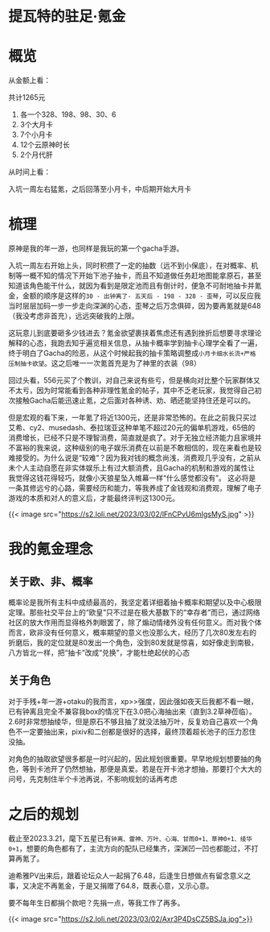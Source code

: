 # 提瓦特的驻足·氪金






# 概览

从金额上看：

共计1265元
1. 各一个328、198、98、30、6
2. 3个大月卡
3. 7个小月卡
4. 12个云原神时长
5. 2个月代肝

从时间上看：

入坑一周左右猛氪，之后回落至小月卡，中后期开始大月卡

# 梳理

原神是我的年一游，也同样是我玩的第一个gacha手游。

入坑一周左右开始上头，同时积攒了一定的抽数（远不到小保底），在对概率、机制等一概不知的情况下开始下池子抽卡，而且不知道做任务赶地图能拿原石，甚至知道该角色能干什么，就因为看到是限定池而且有倒计时，便急不可耐地抽卡并氪金，金额的顺序是这样的`30 - 出钟离了- 五天后 - 198 - 328 - 歪琴`，可以反应我当时层层加码一步一步走向深渊的心态，歪琴之后万念俱碎，因为要再氪就是648（我没考虑非首充），远远突破我的上限。

这玩意儿到底要砸多少钱进去？氪金欲望裹挟着焦虑还有遇到挫折后想要寻求理论解释的心态，我跑去知乎遍览相关信息，从抽卡概率学到抽卡心理学全看了一遍，终于明白了Gacha的险恶，从这个时候起我的抽卡策略调整成`小月卡细水长流+严格压制抽卡欲望`。这之后唯一一次氪首充是为了神里的衣装（98）

回过头看，556元买了个教训，对自己来说有些亏，但是横向对比整个玩家群体又不太亏，因为时常能看到各种非理性氪金的帖子，其中不乏老玩家，我觉得自己初次接触Gacha后能迅速止氪，之后面对各种诱、劝、晒还能坚持住还是可以的。

但是宏观的看下来，一年氪了将近1300元，还是非常恐怖的。在此之前我只买过艾希、cy2、musedash、泰拉瑞亚这种单笔不超过20元的偏单机游戏，65倍的消费增长，已经不只是不理智消费，简直就是疯了。对于无独立经济能力且家境并不富裕的我来说，这种级别的电子娱乐消费在以前是不敢相信的，现在来看也是较难接受的。为什么说是“较难”？因为我对钱的概念尚浅，消费观几乎没有，之前从未个人主动自愿在非实体娱乐上有过大额消费，且Gacha的机制和游戏的属性让我觉得这钱花得轻巧，就像小天狼星坠入帷幕一样“什么感觉都没有”。
这必将是一条其修远兮的心路，需要经历和能力，等我养成了金钱观和消费观，理解了电子游戏的本质和对人的意义后，才能最终评判这1300元。



{{< image src="https://s2.loli.net/2023/03/02/lFnCPvU6mIgsMyS.jpg" >}}





# 我的氪金理念

## 关于欧、非、概率

概率论是我所有主科中成绩最高的，我坚定着详细着抽卡概率和期望以及中心极限定理。那些社交平台上的“欧皇”只不过是在极大基数下的“幸存者”而已，通过网络社区的放大作用而显得格外刺眼罢了，除了煽动情绪外没有任何意义。而对我个体而言，欧非没有任何意义，概率期望的意义也没那么大，经历了几次80发左右的折磨后，我的定位就是80发出一个角色，没到80发就是惊喜，如好像走到南极，八方皆北一样，把“抽卡”改成“兑换”，才能杜绝起伏的心态

## 关于角色

对于手残+年一游+otaku的我而言，xp>>强度，因此强如夜天后我都不看一眼，已有钟离且完全不兼容我box的情况下在3.0把心海抽出来（直到3.2草神莅临）。2.6时非常想抽绫华，但是原石不够且抽了就没法抽万叶，反复劝自己喜欢一个角色不一定要抽出来，pixiv和二创都是很好的选择，最终顶着超长池子的压力忍住没抽。

对角色的抽取欲望很多都是一时兴起的，因此规划很重要。早早地规划想要抽的角色，等到卡池开了仍然想抽，那便是真爱。若是在开卡池才想抽，那要打个大大的问号，先克制住半个卡池再说，不影响规划的话再考虑

# 之后的规划

截止至2023.3.21，麾下五星已有`钟离、雷神、万叶、心海、甘雨0+1、草神0+1、绫华0+1`，想要的角色都有了，主流方向的配队已经集齐，深渊凹一凹也都能过，不打算再氪了。

迪希雅PV出来后，跟着论坛众人一起捐了6.48，后逢生日想做点有留念意义之事，又决定不再氪金，于是又捐赠了64.8，既表心意，又示心意。

要不每年生日都捐个款吧？先捐一点，等我工作了再多。

{{< image src="https://s2.loli.net/2023/03/02/Axr3P4DsCZ5BSJa.jpg">}}


















